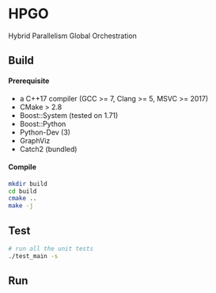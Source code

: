 # HPGO
Hybrid Parallelism Global Orchestration

## Build
#### Prerequisite
- a C++17 compiler (GCC >= 7, Clang >= 5, MSVC >= 2017)
- CMake > 2.8
- Boost::System (tested on 1.71)
- Boost::Python
- Python-Dev (3)
- GraphViz
- Catch2 (bundled)

#### Compile
```bash
mkdir build
cd build
cmake ..
make -j
```

## Test
```bash
# run all the unit tests
./test_main -s
```

## Run

